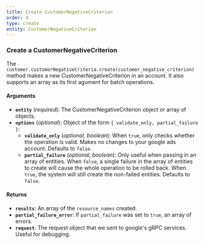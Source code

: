 ```yaml
---
title: Create CustomerNegativeCriterion
order: 4
type: create
entity: CustomerNegativeCriterion
---
```


### Create a CustomerNegativeCriterion

The `customer.customerNegativeCriteria.create(customer_negative_criterion)` method makes a new CustomerNegativeCriterion in an account. It also supports an array as its first agument for batch operations.

#### Arguments

- **`entity`** (_required_): The CustomerNegativeCriterion object or array of objects.
- **`options`** (_optional_): Object of the form `{ validate_only, partial_failure }`:
  - **`validate_only`** (_optional, boolean_): When `true`, only checks whether the operation is valid. Makes no changes to your google ads account. Defaults to `false`.
  - **`partial_failure`** (_optional, boolean_): Only useful when passing in an array of entities. When `false`, a single failure in the array of entities to create will cause the whole operation to be rolled back. When `true`, the system will still create the non-failed entities. Defaults to `false`.

#### Returns

- **`results`**: An array of the `resource_names` created.
- **`partial_failure_error`**: If `partial_failure` was set to `true`, an array of errors.
- **`request`**: The request object that we sent to google's gRPC services. Useful for debugging.
